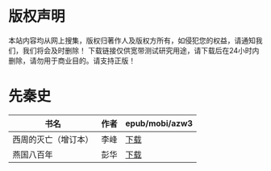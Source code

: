 # 版权声明

本站内容均从网上搜集，版权归著作人及版权方所有，如侵犯您的权益，请通知我们，我们将会及时删除！ 下载链接仅供宽带测试研究用途，请下载后在24小时内删除，请勿用于商业目的。请支持正版！

# 先秦史

| 书名 | 作者 | epub/mobi/azw3 |
| --- | --- | --- |
| 西周的灭亡（增订本） | 李峰 | [下载](https://url89.ctfile.com/f/31084289-1356991447-39ed27?p=8866) |
| 燕国八百年 | 彭华 | [下载](https://url89.ctfile.com/f/31084289-1357029868-03d746?p=8866) |
